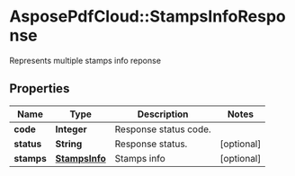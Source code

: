 ﻿# AsposePdfCloud::StampsInfoResponse
Represents multiple stamps info reponse

## Properties
Name | Type | Description | Notes
------------ | ------------- | ------------- | -------------
**code** | **Integer** | Response status code. | 
**status** | **String** | Response status. | [optional] 
**stamps** | [**StampsInfo**](StampsInfo.md) | Stamps info | [optional] 


